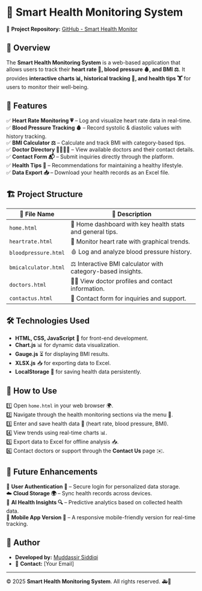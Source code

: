 # 🏥 Smart Health Monitoring System  

🔗 **Project Repository:** [GitHub - Smart Health Monitor](https://github.com/MuddassirSiddiqi/SamrtHealthMonitor)  

## 📌 Overview  
The **Smart Health Monitoring System** is a web-based application that allows users to track their **heart rate 💓, blood pressure 🩸, and BMI ⚖️**. It provides **interactive charts 📊, historical tracking 📜, and health tips 🏋️** for users to monitor their well-being.

## 🚀 Features  
✅ **Heart Rate Monitoring 💗** – Log and visualize heart rate data in real-time.  
✅ **Blood Pressure Tracking 🩸** – Record systolic & diastolic values with history tracking.  
✅ **BMI Calculator ⚖️** – Calculate and track BMI with category-based tips.  
✅ **Doctor Directory 👨‍⚕️👩‍⚕️** – View available doctors and their contact details.  
✅ **Contact Form 📬** – Submit inquiries directly through the platform.  
✅ **Health Tips 🍏** – Recommendations for maintaining a healthy lifestyle.  
✅ **Data Export 📥** – Download your health records as an Excel file.  

## 🏗️ Project Structure  

| 📄 File Name        | 📌 Description |
|---------------------|-------------|
| `home.html`        | 🏡 Home dashboard with key health stats and general tips. |
| `heartrate.html`   | 💓 Monitor heart rate with graphical trends. |
| `bloodpressure.html` | 🩸 Log and analyze blood pressure history. |
| `bmicalculator.html` | ⚖️ Interactive BMI calculator with category-based insights. |
| `doctors.html`     | 👨‍⚕️ View doctor profiles and contact information. |
| `contactus.html`   | 📩 Contact form for inquiries and support. |

## 🛠️ Technologies Used  
- **HTML, CSS, JavaScript** 🎨 for front-end development.  
- **Chart.js** 📊 for dynamic data visualization.  
- **Gauge.js** ⏳ for displaying BMI results.  
- **XLSX.js** 📥 for exporting data to Excel.  
- **LocalStorage** 💾 for saving health data persistently.  

## 📖 How to Use  
1️⃣ Open `home.html` in your web browser 🌍.  
2️⃣ Navigate through the health monitoring sections via the menu 📌.  
3️⃣ Enter and save health data 📝 (heart rate, blood pressure, BMI).  
4️⃣ View trends using real-time charts 📊.  
5️⃣ Export data to Excel for offline analysis 📥.  
6️⃣ Contact doctors or support through the **Contact Us** page ✉️.  

## 🔮 Future Enhancements  
🚀 **User Authentication 🔐** – Secure login for personalized data storage.  
☁️ **Cloud Storage 🌍** – Sync health records across devices.  
🤖 **AI Health Insights 🔍** – Predictive analytics based on collected health data.  
📱 **Mobile App Version 📲** – A responsive mobile-friendly version for real-time tracking.  

## 👤 Author  
- **Developed by:** [Muddassir Siddiqi](https://github.com/MuddassirSiddiqi)  
- 📧 **Contact:** [Your Email]  

---

© 2025 **Smart Health Monitoring System**. All rights reserved. 🚑💙  
